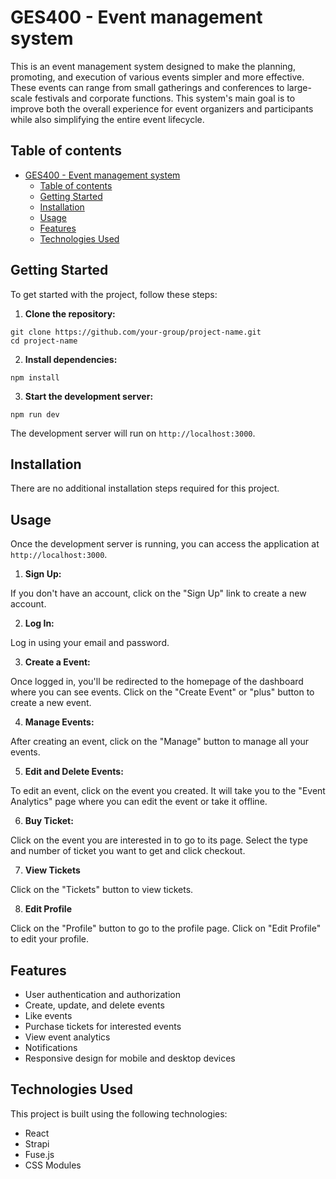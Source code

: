 # GES400 - Event management system
This is an event management system designed to make the planning, promoting, and execution of various events simpler and more effective. These events can range from small gatherings and conferences to large-scale festivals and corporate functions. This system's main goal is to improve both the overall experience for event organizers and participants while also simplifying the entire event lifecycle. 

## Table of contents

- [GES400 - Event management system](#ges400---event-management-system)
  - [Table of contents](#table-of-contents)
  - [Getting Started](#getting-started)
  - [Installation](#installation)
  - [Usage](#usage)
  - [Features](#features)
  - [Technologies Used](#technologies-used)

## Getting Started

To get started with the project, follow these steps:

1. **Clone the repository:**
```
git clone https://github.com/your-group/project-name.git
cd project-name
```

2. **Install dependencies:**
```
npm install
```

3. **Start the development server:**
```
npm run dev
```
The development server will run on `http://localhost:3000`.

## Installation

There are no additional installation steps required for this project.

## Usage

Once the development server is running, you can access the application at `http://localhost:3000`.

1. **Sign Up:**

If you don't have an account, click on the "Sign Up" link to create a new account.

2. **Log In:**

Log in using your email and password.

3. **Create a Event:**

Once logged in, you'll be redirected to the homepage of the dashboard where you can see events. Click on the "Create Event" or "plus"  button to create a new event.

4. **Manage Events:**

After creating an event, click on the "Manage" button to manage all your events.

5. **Edit and Delete Events:**

To edit an event, click on the event you created. It will take you to the "Event Analytics" page where you can edit the event or take it offline.

6. **Buy Ticket:**

Click on the event you are interested in to go to its page. Select the type and number of ticket you want to get and click checkout.

7. **View Tickets**

Click on the "Tickets" button to view tickets.

8. **Edit Profile**

Click on the "Profile" button to go to the profile page. Click on "Edit Profile" to edit your profile.


## Features

- User authentication and authorization
- Create, update, and delete events
- Like events
- Purchase tickets for interested events
- View event analytics
- Notifications
- Responsive design for mobile and desktop devices

## Technologies Used

This project is built using the following technologies:

- React
- Strapi
- Fuse.js
- CSS Modules




